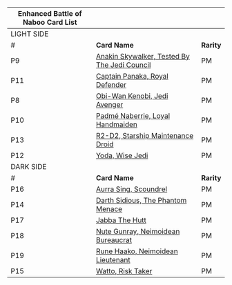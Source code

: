 | **Enhanced Battle of Naboo Card List** |                                                              |            |
| -------------------------------------- | ------------------------------------------------------------ | ---------- |
| LIGHT SIDE                             |                                                              |            |
| #                                      | **Card Name**                                                | **Rarity** |
| P9                                     | [Anakin Skywalker, Tested By The Jedi Council](https://web.archive.org/web/20040812041533/http://www2.decipher.com/youngjedi/cardlists/enhancedbattleofnaboo/light/small/anakinskywalker.html) | PM         |
| P11                                    | [Captain Panaka, Royal Defender](https://web.archive.org/web/20040812041533/http://www2.decipher.com/youngjedi/cardlists/enhancedbattleofnaboo/light/small/captainpanaka.html) | PM         |
| P8                                     | [Obi-Wan Kenobi, Jedi Avenger](https://web.archive.org/web/20040812041533/http://www2.decipher.com/youngjedi/cardlists/enhancedbattleofnaboo/light/small/obiwankenobi.html) | PM         |
| P10                                    | [Padmé Naberrie, Loyal Handmaiden](https://web.archive.org/web/20040812041533/http://www2.decipher.com/youngjedi/cardlists/enhancedbattleofnaboo/light/small/padmenaberrie.html) | PM         |
| P13                                    | [R2-D2, Starship Maintenance Droid](https://web.archive.org/web/20040812041533/http://www2.decipher.com/youngjedi/cardlists/enhancedbattleofnaboo/light/small/r2d2.html) | PM         |
| P12                                    | [Yoda, Wise Jedi](https://web.archive.org/web/20040812041533/http://www2.decipher.com/youngjedi/cardlists/enhancedbattleofnaboo/light/small/yoda.html) | PM         |
| DARK SIDE                              |                                                              |            |
| #                                      | **Card Name**                                                | **Rarity** |
| P16                                    | [Aurra Sing, Scoundrel](https://web.archive.org/web/20040812041533/http://www2.decipher.com/youngjedi/cardlists/enhancedbattleofnaboo/dark/small/aurrasing.html) | PM         |
| P14                                    | [Darth Sidious, The Phantom Menace](https://web.archive.org/web/20040812041533/http://www2.decipher.com/youngjedi/cardlists/enhancedbattleofnaboo/dark/small/darthsidious.html) | PM         |
| P17                                    | [Jabba The Hutt](https://web.archive.org/web/20040812041533/http://www2.decipher.com/youngjedi/cardlists/enhancedbattleofnaboo/dark/small/jabbathehutt.html) | PM         |
| P18                                    | [Nute Gunray, Neimoidean Bureaucrat](https://web.archive.org/web/20040812041533/http://www2.decipher.com/youngjedi/cardlists/enhancedbattleofnaboo/dark/small/nutegunray.html) | PM         |
| P19                                    | [Rune Haako, Neimoidean Lieutenant](https://web.archive.org/web/20040812041533/http://www2.decipher.com/youngjedi/cardlists/enhancedbattleofnaboo/dark/small/runehaako.html) | PM         |
| P15                                    | [Watto, Risk Taker](https://web.archive.org/web/20040812041533/http://www2.decipher.com/youngjedi/cardlists/enhancedbattleofnaboo/dark/small/watto.html) | PM         |
